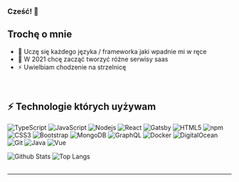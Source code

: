 ### Cześć! 👋


## Trochę o mnie
- 🌱 Uczę się każdego języka / frameworka jaki wpadnie mi w ręce
- 🥅 W 2021 chcę zacząć tworzyć różne serwisy saas
- ⚡ Uwielbiam chodzenie na strzelnicę

<br />

## ⚡ Technologie których uyżywam

![TypeScript](https://img.shields.io/badge/-TypeScript-007ACC?style=for-the-badge&logo=typescript)
![JavaScript](https://img.shields.io/badge/-JavaScript-black?style=for-the-badge&logo=javascript)
![Nodejs](https://img.shields.io/badge/-Nodejs-black?style=for-the-badge&logo=Node.js)
![React](https://img.shields.io/badge/-React-black?style=for-the-badge&logo=react)
![Gatsby](https://img.shields.io/badge/-Gatsby-663399?style=for-the-badge&logo=gatsby)
![HTML5](https://img.shields.io/badge/-HTML5-E34F26?style=for-the-badge&logo=html5&logoColor=white)
![npm](https://img.shields.io/badge/-NPM-222222?style=for-the-badge&logo=npm)
![CSS3](https://img.shields.io/badge/-CSS3-1572B6?style=for-the-badge&logo=css3)
![Bootstrap](https://img.shields.io/badge/-Bootstrap-563D7C?style=for-the-badge&logo=bootstrap)
![MongoDB](https://img.shields.io/badge/-MongoDB-black?style=for-the-badge&logo=mongodb)
![GraphQL](https://img.shields.io/badge/-GraphQL-E10098?style=for-the-badge&logo=graphql)
![Docker](https://img.shields.io/badge/-Docker-black?style=for-the-badge&logo=docker)
![DigitalOcean](https://img.shields.io/badge/-Digital%20Ocean-darkblue?style=for-the-badge&logo=digitalocean)
![Git](https://img.shields.io/badge/-Git-black?style=for-the-badge&logo=git)
![Java](https://img.shields.io/badge/-java-E34A86?style=for-the-badge&logo=java)
![Vue](https://img.shields.io/badge/-Vue-black?style=for-the-badge&logo=javascript)

![Github Stats](https://github-readme-stats.vercel.app/api?username=PolandBOX&count_private=true&show_icons=true&include_all_commits=true)
![Top Langs](https://github-readme-stats.vercel.app/api/top-langs/?username=PolandBOX&hide=php&layout=compact&&langs_count=10)
<br />
<br />


---


[twitter]: https://twitter.com/hasanoes
[youtube]: https://youtube.com/polandbox
[instagram]: https://instagram.com/sebus_997
